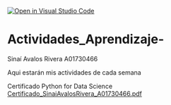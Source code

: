 [![Open in Visual Studio Code](https://classroom.github.com/assets/open-in-vscode-c66648af7eb3fe8bc4f294546bfd86ef473780cde1dea487d3c4ff354943c9ae.svg)](https://classroom.github.com/online_ide?assignment_repo_id=8478786&assignment_repo_type=AssignmentRepo)
# Actividades_Aprendizaje-

Sinaí Avalos Rivera
A01730466

Aqui estarán mis actividades de cada semana

Certificado Python for Data Science
[Certificado_SinaiAvalosRivera_A01730466.pdf](https://github.com/PosgradoMNA/actividades-de-aprendizaje-SinaiAvalos/files/9612443/Certificado_SinaiAvalosRivera_A01730466.pdf)
